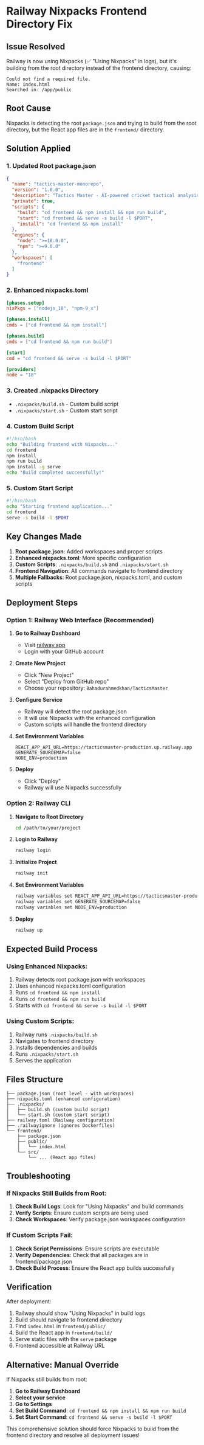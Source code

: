 # Railway Nixpacks Frontend Directory Fix

## Issue Resolved
Railway is now using Nixpacks (✅ "Using Nixpacks" in logs), but it's building from the root directory instead of the frontend directory, causing:
```
Could not find a required file.
Name: index.html
Searched in: /app/public
```

## Root Cause
Nixpacks is detecting the root `package.json` and trying to build from the root directory, but the React app files are in the `frontend/` directory.

## Solution Applied

### 1. Updated Root package.json
```json
{
  "name": "tactics-master-monorepo",
  "version": "1.0.0",
  "description": "Tactics Master - AI-powered cricket tactical analysis",
  "private": true,
  "scripts": {
    "build": "cd frontend && npm install && npm run build",
    "start": "cd frontend && serve -s build -l $PORT",
    "install": "cd frontend && npm install"
  },
  "engines": {
    "node": ">=18.0.0",
    "npm": ">=9.0.0"
  },
  "workspaces": [
    "frontend"
  ]
}
```

### 2. Enhanced nixpacks.toml
```toml
[phases.setup]
nixPkgs = ["nodejs_18", "npm-9_x"]

[phases.install]
cmds = ["cd frontend && npm install"]

[phases.build]
cmds = ["cd frontend && npm run build"]

[start]
cmd = "cd frontend && serve -s build -l $PORT"

[providers]
node = "18"
```

### 3. Created .nixpacks Directory
- `.nixpacks/build.sh` - Custom build script
- `.nixpacks/start.sh` - Custom start script

### 4. Custom Build Script
```bash
#!/bin/bash
echo "Building frontend with Nixpacks..."
cd frontend
npm install
npm run build
npm install -g serve
echo "Build completed successfully!"
```

### 5. Custom Start Script
```bash
#!/bin/bash
echo "Starting frontend application..."
cd frontend
serve -s build -l $PORT
```

## Key Changes Made

1. **Root package.json**: Added workspaces and proper scripts
2. **Enhanced nixpacks.toml**: More specific configuration
3. **Custom Scripts**: `.nixpacks/build.sh` and `.nixpacks/start.sh`
4. **Frontend Navigation**: All commands navigate to frontend directory
5. **Multiple Fallbacks**: Root package.json, nixpacks.toml, and custom scripts

## Deployment Steps

### Option 1: Railway Web Interface (Recommended)

1. **Go to Railway Dashboard**
   - Visit [railway.app](https://railway.app)
   - Login with your GitHub account

2. **Create New Project**
   - Click "New Project"
   - Select "Deploy from GitHub repo"
   - Choose your repository: `Bahadurahmedkhan/TacticsMaster`

3. **Configure Service**
   - Railway will detect the root package.json
   - It will use Nixpacks with the enhanced configuration
   - Custom scripts will handle the frontend directory

4. **Set Environment Variables**
   ```
   REACT_APP_API_URL=https://tacticsmaster-production.up.railway.app
   GENERATE_SOURCEMAP=false
   NODE_ENV=production
   ```

5. **Deploy**
   - Click "Deploy"
   - Railway will use Nixpacks successfully

### Option 2: Railway CLI

1. **Navigate to Root Directory**
   ```bash
   cd /path/to/your/project
   ```

2. **Login to Railway**
   ```bash
   railway login
   ```

3. **Initialize Project**
   ```bash
   railway init
   ```

4. **Set Environment Variables**
   ```bash
   railway variables set REACT_APP_API_URL=https://tacticsmaster-production.up.railway.app
   railway variables set GENERATE_SOURCEMAP=false
   railway variables set NODE_ENV=production
   ```

5. **Deploy**
   ```bash
   railway up
   ```

## Expected Build Process

### Using Enhanced Nixpacks:
1. Railway detects root package.json with workspaces
2. Uses enhanced nixpacks.toml configuration
3. Runs `cd frontend && npm install`
4. Runs `cd frontend && npm run build`
5. Starts with `cd frontend && serve -s build -l $PORT`

### Using Custom Scripts:
1. Railway runs `.nixpacks/build.sh`
2. Navigates to frontend directory
3. Installs dependencies and builds
4. Runs `.nixpacks/start.sh`
5. Serves the application

## Files Structure

```
├── package.json (root level - with workspaces)
├── nixpacks.toml (enhanced configuration)
├── .nixpacks/
│   ├── build.sh (custom build script)
│   └── start.sh (custom start script)
├── railway.toml (Railway configuration)
├── .railwayignore (ignores Dockerfiles)
└── frontend/
    ├── package.json
    ├── public/
    │   └── index.html
    └── src/
        └── ... (React app files)
```

## Troubleshooting

### If Nixpacks Still Builds from Root:
1. **Check Build Logs**: Look for "Using Nixpacks" and build commands
2. **Verify Scripts**: Ensure custom scripts are being used
3. **Check Workspaces**: Verify package.json workspaces configuration

### If Custom Scripts Fail:
1. **Check Script Permissions**: Ensure scripts are executable
2. **Verify Dependencies**: Check that all packages are in frontend/package.json
3. **Check Build Process**: Ensure the React app builds successfully

## Verification

After deployment:
1. Railway should show "Using Nixpacks" in build logs
2. Build should navigate to frontend directory
3. Find `index.html` in `frontend/public/`
4. Build the React app in `frontend/build/`
5. Serve static files with the `serve` package
6. Frontend accessible at Railway URL

## Alternative: Manual Override

If Nixpacks still builds from root:

1. **Go to Railway Dashboard**
2. **Select your service**
3. **Go to Settings**
4. **Set Build Command**: `cd frontend && npm install && npm run build`
5. **Set Start Command**: `cd frontend && serve -s build -l $PORT`

This comprehensive solution should force Nixpacks to build from the frontend directory and resolve all deployment issues!
